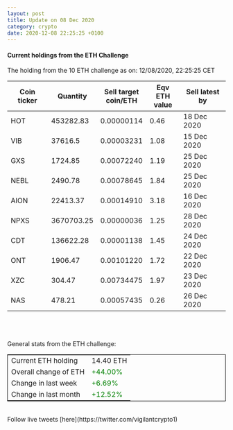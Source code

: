 ```yaml
---
layout: post
title: Update on 08 Dec 2020
category: crypto
date: 2020-12-08 22:25:25 +0100
---
```

<!-- Global site tag (gtag.js) - Google Analytics -->
<script async src="https://www.googletagmanager.com/gtag/js?id=UA-103831149-5"></script>
<script>
  window.dataLayer = window.dataLayer || [];
  function gtag(){dataLayer.push(arguments);}
  gtag('js', new Date());

  gtag('config', 'UA-103831149-5');
</script>


#### Current holdings from the ETH Challenge

The holding from the 10 ETH challenge as on: 12/08/2020, 22:25:25 CET

|Coin ticker|Quantity|Sell target<br>coin/ETH|Eqv ETH<br>value|Sell latest by|
|-----------|--------|-----------|-----------|--------------|
HOT|453282.83|  0.00000114|0.46|18 Dec 2020|
VIB|37616.5|  0.00003231|1.08|15 Dec 2020|
GXS|1724.85|  0.00072240|1.19|25 Dec 2020|
NEBL|2490.78|  0.00078645|1.84|25 Dec 2020|
AION|22413.37|  0.00014910|3.18|16 Dec 2020|
NPXS|3670703.25|  0.00000036|1.25|28 Dec 2020|
CDT|136622.28|  0.00001138|1.45|24 Dec 2020|
ONT|1906.47|  0.00101220|1.72|22 Dec 2020|
XZC|304.47|  0.00734475|1.97|23 Dec 2020|
NAS|478.21|  0.00057435|0.26|26 Dec 2020|

<br>
<br>
<br>
General stats from the ETH challenge:

<table style="border:1px solid black;margin-left:auto;margin-right:auto;">
	<tbody>
	<tr>
		<td>Current ETH holding</td>
		<td>     14.40 ETH</td>
	</tr>
	<tr>
		<td>Overall change of ETH</td>
		<td><font color="green">+44.00%</font></td>
	</tr>
	<tr>
		<td>Change in last week</td>
		<td><font color="green">+6.69%</font></td>
	</tr>
	<tr>
		<td>Change in last month</td>
		<td><font color="green">+12.52%</font></td>
	</tr>
	</tbody>
</table>

<br>
Follow live tweets [here](https://twitter.com/vigilantcrypto1)
<br>
<br>